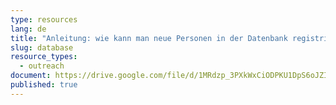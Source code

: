 ```yaml
---
type: resources
lang: de
title: "Anleitung: wie kann man neue Personen in der Datenbank registrieren"
slug: database
resource_types:
  - outreach
document: https://drive.google.com/file/d/1MRdzp_3PXkWxCiODPKU1DpS6oJZIu-kd/view?usp=sharing
published: true
---
```

